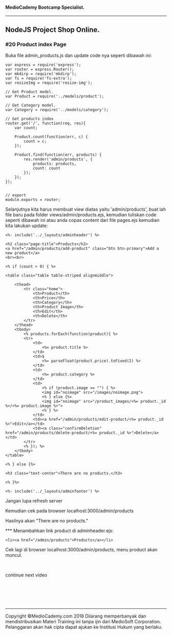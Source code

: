 #### MedioCademy Bootcamp Specialist.

---

## NodeJS Project Shop Online.

### #20 Product index Page

Buka file admin_products.js dan update code nya seperti dibawah ini:

	var express = require('express');
	var router = express.Router();
	var mkdirp = require('mkdirp');
	var fs = require('fs-extra');
	var resizeImg = require('resize-img');

	// Get Product model.
	var Product = require('../models/product');
	
	// Get Category model.
	var Category = require('../models/category');

	// Get products index
	router.get('/', function(req, res){
		var count;
		
		Product.count(function(err, c) {
			count = c;
		});
		
		Product.find(function(err, products) {
			res.render('admin/products', {
				products: products,
				count: count
			});
		});
	});
	
	
	// export
	module.exports = router;

	
Selanjutnya kita harus membuat view diatas yaitu 'admin/products', buat lah file baru pada folder views/admin/products.ejs, kemudian tuliskan code seperti dibawah ini atau anda copas content dari file pages.ejs kemudian kita lakukan update:

	<%- include('../_layouts/adminheader') %>

	<h2 class="page-title">Products</h2>
	<a href="/admin/products/add-product" class="btn btn-primary">Add a new product</a>
	<br><br>

	<% if (count > 0) { %>

	<table class="table table-striped alignmiddle">

		<thead>
			<tr class="home">
				<th>Product</th>
				<th>Price</th>
				<th>Category</th>
				<th>Product Image</th>
				<th>Edit</th>
				<th>Delete</th>
			</tr>
		</thead>
		<tbody>
			<% products.forEach(function(product){ %>
			<tr>
				<td>
					<%= product.title %>
				</td>
				<td>$
					<%= parseFloat(product.price).toFixed(2) %>
				</td>
				<td>
					<%= product.category %>
				</td>
				<td>
					<% if (product.image == "") { %>
					<img id="noimage" src="/images/noimage.png">
					<% } else {%>
					<img id="noimage" src="/product_images/<%= product._id %>/<%= product.image %>">
					<% } %>
				</td>
				<td><a href="/admin/products/edit-product/<%= product._id %>">Edit</a></td>
				<td><a class="confirmDeletion" href="/admin/products/delete-product/<%= product._id %>">Delete</a></td>
			</tr>
			<% }); %>
		</tbody>
	</table>

	<% } else {%>
	
	<h3 class="text-center">There are no products.</h3>
	
	<% }%>

	<%- include('../_layouts/adminfooter') %>	

Jangan lupa refresh server

Kemudian cek pada browser localhost:3000/admin/products

Hasilnya akan "There are no products."

*** Menambahkan link product di adminheader.ejs:

	<li><a href="/admin/products">Products</a></li>

Cek lagi di browser localhost:3000/admin/products, menu product akan muncul.
	
	
	
	

<br>

continue next video

<br><br><br><br>

---

Copyright &copy;MedioCademy.com 2018
Dilarang memperbanyak dan mendistribusikan Materi Training ini tanpa ijin dari MedioSoft Corporation. Pelanggaran akan hak cipta dapat ajukan ke Institusi Hukum yang berlaku.
